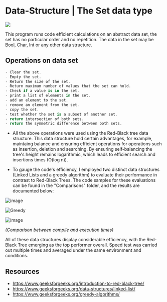 # Data-Structure | The Set data type
![](https://user-images.githubusercontent.com/114653081/212480507-413faa1c-7821-42ba-b617-47519764f3ce.svg)

This program runs code efficient calculations on an abstract data set, the set has no particular order and no repetition. The data in the set may be Bool, Char, Int or any other data structure.

## Operations on data set
```C#
- Clear the set.
- Empty the set.
- Return the size of the set.
- Return maximum number of values that the set can hold.
- Check if a value is in the set.
- print a list of elements in the set.
- add an element to the set.
- remove an element from the set.
- copy the set.
- test whether the set is a subset of another set.
- return intersection of both sets.
- return the symmetric difference between both sets.
```
- All the above operations were used using the Red-Black tree data structure. This data structure hold certain advantages, for example, maintaing balance and ensuring efficient operations for operations such as insertion, deletion and searching. By ensuring self-balancing the tree's height remains logarithmic, which leads to efficient search and insertions times (O(log n)).

- To gauge the code's efficiency, I employed two distinct data structures (Linked Lists and a greedy algorithm) to evaluate their performance in contrast to Red-Black Trees. The code samples for these evaluations can be found in the "Comparisons" folder, and the results are documented below: 

![image](https://github.com/Neo-3l/Data-Structure/assets/114653081/9f8fd42e-1abf-4ab2-b251-f33f5ddb340c)

![Greedy](https://github.com/Neo-3l/Test-Repo-2/assets/114653081/ee139ac3-c43e-4d9c-933e-be7b5784f38c)

![image](https://github.com/Neo-3l/Data-Structure/assets/114653081/b2f96cff-9193-4a73-a13f-6792ed3267da)

*(Comparison between compile and execution times)*

All of these data structures display considerable efficiency, with the Red-Black Tree emerging as the top performer overall. 
Speed test was carried out multiple times and averaged under the same environment and conditions. 

## Resources

- https://www.geeksforgeeks.org/introduction-to-red-black-tree/
- https://www.geeksforgeeks.org/data-structures/linked-list/
- https://www.geeksforgeeks.org/greedy-algorithms/
